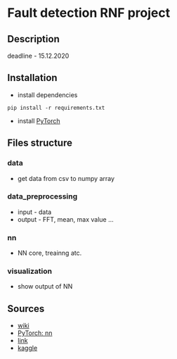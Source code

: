 # Fault detection RNF project

## Description 
deadline - 15.12.2020

## Installation 
- install dependencies
```shell
pip install -r requirements.txt
```
- install [PyTorch](https://pytorch.org/get-started/locally/)

## Files structure

### data
- get data from csv to numpy array

### data_preprocessing
- input - data
- output - FFT, mean, max value ...

### nn 
- NN core, treainng atc.

### visualization
- show output of NN

## Sources
- [wiki](https://en.wikipedia.org/wiki/Fault_detection_and_isolation)
- [PyTorch: nn](https://pytorch.org/tutorials/beginner/pytorch_with_examples.html#pytorch-nn)
- [link](https://www.sciencedirect.com/science/article/pii/S1876610218304831)
- [kaggle](https://www.kaggle.com/c/vsb-power-line-fault-detection/notebooks)
